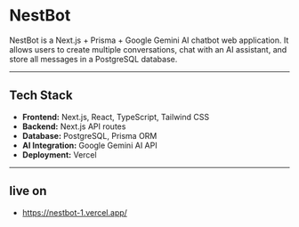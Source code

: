# NestBot

NestBot is a Next.js + Prisma + Google Gemini AI chatbot web application. It allows users to create multiple conversations, chat with an AI assistant, and store all messages in a PostgreSQL database.

---

## Tech Stack

- **Frontend:** Next.js, React, TypeScript, Tailwind CSS
- **Backend:** Next.js API routes
- **Database:** PostgreSQL, Prisma ORM
- **AI Integration:** Google Gemini AI API
- **Deployment:** Vercel

---

## live on 
- https://nestbot-1.vercel.app/

### 
